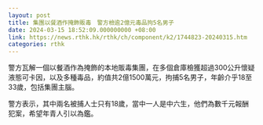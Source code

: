 ```yaml
---
layout: post
title: 集團以餐酒作掩飾販毒　警方檢逾2億元毒品拘5名男子
date: 2024-03-15 18:52:09.000000000 +08:00
link: https://news.rthk.hk/rthk/ch/component/k2/1744823-20240315.htm
categories: rthk
---
```


警方瓦解一個以餐酒作為掩飾的本地販毒集團，在多個倉庫檢獲超過300公升懷疑液態可卡因，以及多種毒品，約值共2億1500萬元，拘捕5名男子，年齡介乎18至33歲，包括集團主腦。

警方表示，其中兩名被捕人士只有18歲，當中一人是中六生，他們為數千元報酬犯案，希望年青人引以為鑑。
